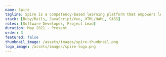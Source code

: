 ```yaml
---
name: Spire
tagline: Spire is a competency-based learning platform that empowers learners to chronicle their undergraduate stories and prepare to tell them to prospective employers.
stack: [Ruby/Rails, JavaScript/Vue, HTML/HAML, SASS]
roles: [Software Developer, Project Lead]
duration: May 2021 - Present
order: 3
featured: false
thumbnail_image: /assets/images/spire-thumbnail.png
logo_image: /assets/images/spire-logo.png
---
```

